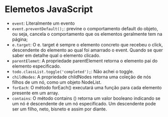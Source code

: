 # Elemetos JavaScript
- `event`: Literalmente um evento
- `event.preventDefault();`: previne o comportamento default do objeto, ou seja, cancela o comportamento que os elementos geralmente tem na página;
- `e.target`: O e. target é sempre o elemento concreto que recebeu o click, descendente do elemento ao qual foi amarrado o event. Quando se quer saber em detalhe qual o elemento clicado.
- `parentElemet`: A propriedade parentElement retorna o elemento pai do elemento especificado.
- `todo.classList.toggle('completed');`: Não achei o toggle.
- `childNodes`: A propriedade childNodes retorna uma coleção de nós filhos de um nó, como um objeto NodeList.
- `forEach`: O método forEach() executará uma função para cada elemento presente em um array.
- `contains`: O método contains () retorna um valor booleano indicando se um nó é descendente de um nó especificado. Um descendente pode ser um filho, neto, bisneto e assim por diante. 